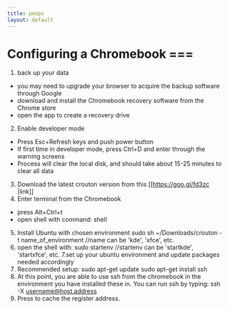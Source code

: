 ```yaml
---
title: peeps
layout: default
---
```


# Configuring a Chromebook ===

 1. back up your data
   * you may need to upgrade your browser to acquire the backup software through Google
   * download and install the Chromebook recovery software from the Chrome store
   * open the app to create a recovery drive
 2. Enable developer mode
   * Press Esc+Refresh keys and push power button
   * If first time in developer mode, press Ctrl+D and enter through the warning screens
   * Process will clear the local disk, and should take about 15-25 minutes to clear all data
 3. Download the latest crouton version from this [[https://goo.gl/fd3zc |link]]
 4. Enter terminal from the Chromebook
   * press Alt+Ctrl+t
   * open shell with command:
    shell
    
 5. Install Ubuntu with chosen environment
     sudo sh ~/Downloads/crouton -t name_of_environment //name can be 'kde', 'xfce', etc.
 6. open the shell with: 
    sudo startenv //startenv can be 'startkde', 'startxfce', etc.
 7.set up your ubuntu environment and update packages needed accordingly
 8. Recommended setup:
    sudo apt-get update
    sudo apt-get install ssh
 9. At this point, you are able to use ssh from the chromebook in the environment you have installed these in. You can run ssh by typing:
    ssh -X username@host.address
 10. Press to cache the register address.
